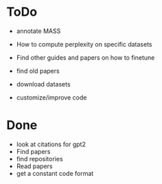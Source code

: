 # ToDo

-   annotate MASS
-   How to compute perplexity on specific datasets
-   Find other guides and papers on how to finetune
-   find old papers

-   download datasets
-   customize/improve code

# Done

-   look at citations for gpt2
-   Find papers
-   find repositories
-   Read papers
-   get a constant code format
